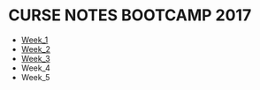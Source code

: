 # CURSE NOTES BOOTCAMP 2017

+ [Week_1](https://github.com/sernalab/curs_notes/blob/master/week_1/README.md)
+ [Week_2](https://github.com/sernalab/curs_notes/tree/master/week_2)
+ [Week_3](https://github.com/sernalab/curs_notes/tree/master/week_3)
+ Week_4
+ Week_5